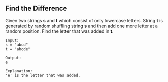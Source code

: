 ## Find the Difference

Given two strings **s** and **t** which consist of only lowercase letters. String **t** is generated by random shuffling string **s** and then add one more letter at a random position. Find the letter that was added in **t**.

```
Input:
s = "abcd"
t = "abcde"

Output:
e

Explanation:
'e' is the letter that was added.
```
